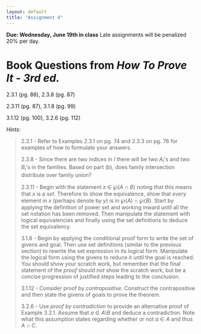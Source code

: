 ```yaml
---
layout: default
title: "Assignment 4"
---
```


**Due: Wednesday, June 19th in class** Late assignments will be penalized 20% per day.

Book Questions from *How To Prove It - 3rd ed.*
===============================================

2.3.1 (pg. 86), 2.3.8 (pg. 87)

2.3.11 (pg. 87), 3.1.8 (pg. 99)

3.1.12 (pg. 100), 3.2.6 (pg. 112)


*Hints:*

> 2.3.1 - Refer to Examples 2.3.1 on pg. 74 and 2.3.3 on pg. 76 for examples of how to formulate your answers.
> 
> 2.3.8 - Since there are two indices in *I* there will be two *A*<sub>i</sub>'s and two *B*<sub>i</sub>'s in the families. Based on part (b), does family intersection distribute over family union?
> 
> 2.3.11 - Begin with the statement *x* ∈ ℘(*A* ∩ *B*) noting that this means that *x* is a *set*. Therefore to show the equivalence, show that *every* element in *x* (perhaps denote by *y*) is in ℘(*A*) ∩ ℘(*B*). Start by applying the definition of power set and working inward until all the set notation has been removed. Then manipulate the statement with logical equivalencies and finally using the set definitions to deduce the set equivalency.
> 
> 3.1.8 - Begin by applying the conditional proof form to write the set of givens and goal. Then use set definitions (similar to the previous section) to rewrite the set expression in its logical form. Manipulate the logical form using the givens to reduce it until the goal is reached. You should show your scratch work, but remember that the final statement of the *proof* should *not* show the scratch work, but be a concise progression of justified steps leading to the conclusion.
> 
> 3.1.12 - Consider proof by *contrapositive*. Construct the contrapositive and then state the givens of goals to prove the theorem.
> 
> 3.2.6 - Use *proof by contradiction* to provide an alternative proof of Example 3.2.1. Assume that *a* ∈ *A*\\*B* and deduce a contradiction. Note what this assumption states regarding whether or not *a* ∈ *A* and thus *A* ∩ *C*.
